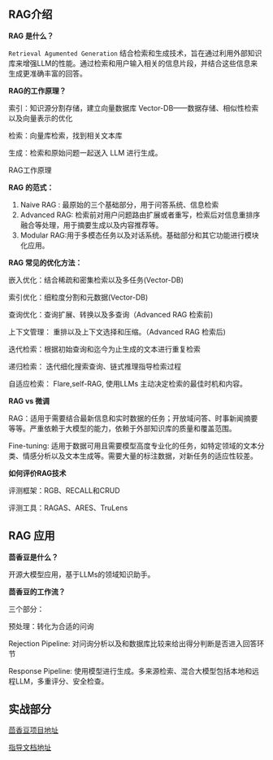 ## RAG介绍

**RAG 是什么？**

`Retrieval Agumented Generation` 结合检索和生成技术，旨在通过利用外部知识库来增强LLM的性能。通过检索和用户输入相关的信息片段，并结合这些信息来生成更准确丰富的回答。

**RAG的工作原理？**

索引：知识源分割存储，建立向量数据库 Vector-DB——数据存储、相似性检索以及向量表示的优化

检索：向量库检索，找到相关文本库

生成：检索和原始问题一起送入 LLM 进行生成。

RAG工作原理

**RAG 的范式：**

1. Naive RAG : 最原始的三个基础部分，用于问答系统、信息检索
2. Advanced RAG: 检索前对用户问题路由扩展或者重写，检索后对信息重排序融合等处理，用于摘要生成以及内容推荐等。
3. Modular RAG:用于多模态任务以及对话系统。基础部分和其它功能进行模块化应用。

**RAG 常见的优化方法：**

嵌入优化：结合稀疏和密集检索以及多任务(Vector-DB)

索引优化：细粒度分割和元数据(Vector-DB)

查询优化：查询扩展、转换以及多查询（Advanced RAG 检索前)

上下文管理： 重排以及上下文选择和压缩。（Advanced RAG 检索后)

迭代检索：根据初始查询和迄今为止生成的文本进行重复检索

递归检索： 迭代细化搜索查询、链式推理指导检索过程

自适应检索： Flare,self-RAG, 使用LLMs 主动决定检索的最佳时机和内容。

**RAG vs 微调**

RAG：适用于需要结合最新信息和实时数据的任务；开放域问答、时事新闻摘要等等。严重依赖于大模型的能力，依赖于外部知识库的质量和覆盖范围。

Fine-tuning: 适用于数据可用且需要模型高度专业化的任务，如特定领域的文本分类、情感分析以及文本生成等。需要大量的标注数据，对新任务的适应性较差。

**如何评价RAG技术**

评测框架：RGB、RECALL和CRUD

评测工具：RAGAS、ARES、TruLens

## RAG 应用

**茴香豆是什么？**

开源大模型应用，基于LLMs的领域知识助手。

**茴香豆的工作流？**

三个部分：

预处理：转化为合适的问询

Rejection Pipeline: 对问询分析以及和数据库比较来给出得分判断是否进入回答环节

Response Pipeline: 使用模型进行生成。多来源检索、混合大模型包括本地和远程LLM，多重评分、安全检查。

## 实战部分

[茴香豆项目地址](https://link.zhihu.com/?target=https%3A//github.com/InternLM/HuixiangDou)

[指导文档地址](https://link.zhihu.com/?target=https%3A//github.com/InternLM/Tutorial/blob/camp2/huixiangdou/readme.md)
